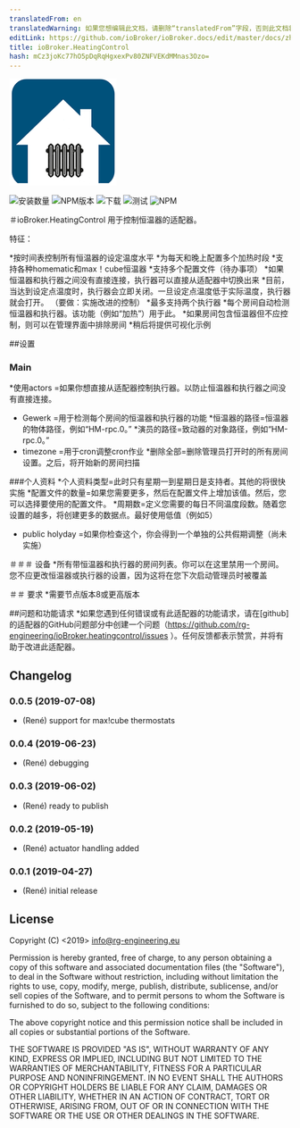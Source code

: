```yaml
---
translatedFrom: en
translatedWarning: 如果您想编辑此文档，请删除“translatedFrom”字段，否则此文档将再次自动翻译
editLink: https://github.com/ioBroker/ioBroker.docs/edit/master/docs/zh-cn/adapterref/iobroker.heatingcontrol/README.md
title: ioBroker.HeatingControl
hash: mCz3joKc77hO5pDqRqHgxexPv80ZNFVEKdMMnas3Ozo=
---
```

![商标](../../../en/adapterref/iobroker.heatingcontrol/admin/heatingcontrol.png)

![安装数量](http://iobroker.live/badges/heatingcontrol-stable.svg)
![NPM版本](https://img.shields.io/npm/v/iobroker.heatingcontrol.svg)
![下载](https://img.shields.io/npm/dm/iobroker.heatingcontrol.svg)
![测试](https://travis-ci.org/rg-engineering/ioBroker.heatingcontrol.svg?branch=master)
![NPM](https://nodei.co/npm/iobroker.heatingcontrol.png?downloads=true)

＃ioBroker.HeatingControl
用于控制恒温器的适配器。

特征：

*按时间表控制所有恒温器的设定温度水平
*为每天和晚上配置多个加热时段
*支持各种homematic和max！cube恒温器
*支持多个配置文件（待办事项）
*如果恒温器和执行器之间没有直接连接，执行器可以直接从适配器中切换出来
*目前，当达到设定点温度时，执行器会立即关闭。一旦设定点温度低于实际温度，执行器就会打开。 （要做：实施改进的控制）
*最多支持两个执行器
*每个房间自动检测恒温器和执行器。该功能（例如“加热”）用于此。
*如果房间包含恒温器但不应控制，则可以在管理界面中排除房间
*稍后将提供可视化示例

##设置
### Main
*使用actors =如果你想直接从适配器控制执行器。以防止恒温器和执行器之间没有直接连接。
* Gewerk =用于检测每个房间的恒温器和执行器的功能
*恒温器的路径=恒温器的物体路径，例如“HM-rpc.0。”
*演员的路径=致动器的对象路径，例如“HM-rpc.0。”
* timezone =用于cron调整cron作业
*删除全部=删除管理员打开时的所有房间设置。之后，将开始新的房间扫描

###个人资料
*个人资料类型=此时只有星期一到星期日是支持者。其他的将很快实施
*配置文件的数量=如果您需要更多，然后在配置文件上增加该值。然后，您可以选择要使用的配置文件。
*周期数=定义您需要的每日不同温度段数。随着您设置的越多，将创建更多的数据点。最好使用低值（例如5）
* public holyday =如果你检查这个，你会得到一个单独的公共假期调整（尚未实施）

＃＃＃ 设备
*所有带恒温器和执行器的房间列表。你可以在这里禁用一个房间。您不应更改恒温器或执行器的设置，因为这将在您下次启动管理员时被覆盖

＃＃ 要求
*需要节点版本8或更高版本

##问题和功能请求
*如果您遇到任何错误或有此适配器的功能请求，请在[github]的适配器的GitHub问题部分中创建一个问题（https://github.com/rg-engineering/ioBroker.heatingcontrol/issues ）。任何反馈都表示赞赏，并将有助于改进此适配器。

## Changelog

### 0.0.5 (2019-07-08)
* (René) support for max!cube thermostats

### 0.0.4 (2019-06-23)
* (René) debugging

### 0.0.3 (2019-06-02)
* (René) ready to publish

### 0.0.2 (2019-05-19)
* (René) actuator handling added

### 0.0.1 (2019-04-27)
* (René) initial release

## License

Copyright (C) <2019>  <info@rg-engineering.eu>

Permission is hereby granted, free of charge, to any person obtaining a copy of this software and associated documentation files (the "Software"), to deal in the Software without restriction, including without limitation the rights to use, copy, modify, merge, publish, distribute, sublicense, and/or sell copies of the Software, and to permit persons to whom the Software is furnished to do so, subject to the following conditions:

The above copyright notice and this permission notice shall be included in all copies or substantial portions of the Software.

THE SOFTWARE IS PROVIDED "AS IS", WITHOUT WARRANTY OF ANY KIND, EXPRESS OR IMPLIED, INCLUDING BUT NOT LIMITED TO THE WARRANTIES OF MERCHANTABILITY, FITNESS FOR A PARTICULAR PURPOSE AND NONINFRINGEMENT. IN NO EVENT SHALL THE AUTHORS OR COPYRIGHT HOLDERS BE LIABLE FOR ANY CLAIM, DAMAGES OR OTHER LIABILITY, WHETHER IN AN ACTION OF CONTRACT, TORT OR OTHERWISE, ARISING FROM, OUT OF OR IN CONNECTION WITH THE SOFTWARE OR THE USE OR OTHER DEALINGS IN THE SOFTWARE.